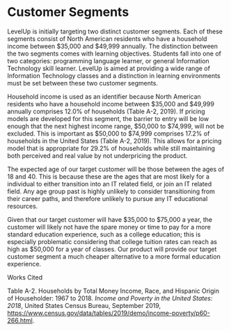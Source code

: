 # Customer Segments

LevelUp is initially targeting two distinct customer segments. Each of these segments consist of North American residents who have a household income between $35,000 and $49,999 annually. The distinction between the two segments comes with learning objectives. Students fall into one of two categories: programming language learner, or general Information Technology skill learner. LevelUp is aimed at providing a wide range of Information Technology classes and a distinction in learning environments must be set between these two customer segments.

Household income is used as an identifier because North American residents who have a household income between $35,000 and $49,999 annually comprises 12.0% of households (Table A-2, 2019). If pricing models are developed for this segment, the barrier to entry will be low enough that the next highest income range, $50,000 to $74,999, will not be excluded. This is important as $50,000 to $74,999 comprises 17.2% of households in the United States (Table A-2, 2019). This allows for a pricing model that is appropriate for 29.2% of households while still maintaining both perceived and real value by not underpricing the product.

The expected age of our target customer will be those between the ages of 18 and 40. This is because these are the ages that are most likely for a individual to either transition into an IT related field, or join an IT related field. Any age group past is highly unlikely to consider transitioning from their career paths, and therefore unlikely to pursue any IT educational resources.

Given that our target customer will have $35,000 to $75,000 a year, the customer will likely not have the spare money or time to pay for a more standard education experience, such as a college education; this is especially problematic considering that college tuition rates can reach as high as $50,000 for a year of classes. Our product will provide our target customer segment a much cheaper alternative to a more formal education experience.

Works Cited

Table A-2. Households by Total Money Income, Race, and Hispanic Origin of Householder: 1967 to 2018. *Income and Poverty in the United States: 2018*, United States Census Bureau, September 2019, https://www.census.gov/data/tables/2019/demo/income-poverty/p60-266.html.
